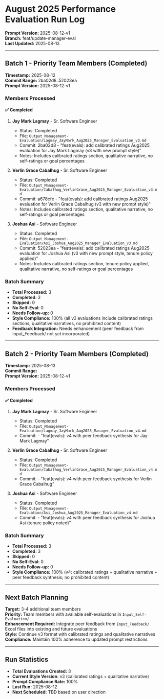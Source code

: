 # August 2025 Performance Evaluation Run Log

**Prompt Version:** 2025-08-12-v1  
**Branch:** feat/update-manager-eval  
**Last Updated:** 2025-08-13

---

## Batch 1 - Priority Team Members (Completed)

**Timestamp:** 2025-08-12  
**Commit Range:** 2ba02d8..52023ea  
**Prompt Version:** 2025-08-12-v1  

### Members Processed

#### ✅ Completed
1. **Jay Mark Lagmay** - Sr. Software Engineer
   - Status: Completed
   - File: `Output_Management-Evaluation/Lagmay_JayMark_Aug2025_Manager_Evaluation_v3.md`
   - Commit: 2ba02d8 - "feat(evals): add calibrated ratings Aug2025 evaluation for Jay Mark Lagmay (v3 with new prompt style)"
   - Notes: Includes calibrated ratings section, qualitative narrative, no self-ratings or goal percentages

2. **Verlin Grace Cabalhug** - Sr. Software Engineer
   - Status: Completed
   - File: `Output_Management-Evaluation/Cabalhug_VerlinGrace_Aug2025_Manager_Evaluation_v3.md`
   - Commit: a678cfe - "feat(evals): add calibrated ratings Aug2025 evaluation for Verlin Grace Cabalhug (v3 with new prompt style)"
   - Notes: Includes calibrated ratings section, qualitative narrative, no self-ratings or goal percentages

3. **Joshua Asi** - Software Engineer
   - Status: Completed
   - File: `Output_Management-Evaluation/Asi_Joshua_Aug2025_Manager_Evaluation_v3.md`
   - Commit: 52023ea - "feat(evals): add calibrated ratings Aug2025 evaluation for Joshua Asi (v3 with new prompt style, tenure policy applied)"
   - Notes: Includes calibrated ratings section, tenure policy applied, qualitative narrative, no self-ratings or goal percentages

### Batch Summary
- **Total Processed:** 3
- **Completed:** 3
- **Skipped:** 0
- **No Self-Eval:** 0
- **Needs Follow-up:** 0
- **Style Compliance:** 100% (all v3 evaluations include calibrated ratings sections, qualitative narratives, no prohibited content)
- **Feedback Integration:** Needs enhancement (peer feedback from Input_Feedback/ not yet incorporated)

---

## Batch 2 - Priority Team Members (Completed)

**Timestamp:** 2025-08-13  
**Commit Range:** <pending>  
**Prompt Version:** 2025-08-12-v1  

### Members Processed

#### ✅ Completed
1. **Jay Mark Lagmay** - Sr. Software Engineer
   - Status: Completed
   - File: `Output_Management-Evaluation/Lagmay_JayMark_Aug2025_Manager_Evaluation_v4.md`
   - Commit: <pending> - "feat(evals): v4 with peer feedback synthesis for Jay Mark Lagmay"

2. **Verlin Grace Cabalhug** - Sr. Software Engineer
   - Status: Completed
   - File: `Output_Management-Evaluation/Cabalhug_VerlinGrace_Aug2025_Manager_Evaluation_v4.md`
   - Commit: <pending> - "feat(evals): v4 with peer feedback synthesis for Verlin Grace Cabalhug"

3. **Joshua Asi** - Software Engineer
   - Status: Completed
   - File: `Output_Management-Evaluation/Asi_Joshua_Aug2025_Manager_Evaluation_v4.md`
   - Commit: <pending> - "feat(evals): v4 with peer feedback synthesis for Joshua Asi (tenure policy noted)"

### Batch Summary
- **Total Processed:** 3
- **Completed:** 3
- **Skipped:** 0
- **No Self-Eval:** 0
- **Needs Follow-up:** 0
- **Style Compliance:** 100% (v4: calibrated ratings + qualitative narrative + peer feedback synthesis; no prohibited content)

---

## Next Batch Planning

**Target:** 3-4 additional team members  
**Priority:** Team members with available self-evaluations in `Input_Self-Evaluation/`  
**Enhancement Required:** Integrate peer feedback from `Input_Feedback/` Excel files into existing and future evaluations  
**Style:** Continue v3 format with calibrated ratings and qualitative narratives  
**Compliance:** Maintain 100% adherence to updated prompt restrictions

---

## Run Statistics

- **Total Evaluations Created:** 3
- **Current Style Version:** v3 (calibrated ratings + qualitative narrative)
- **Prompt Compliance Rate:** 100%
- **Last Run:** 2025-08-12
- **Next Scheduled:** TBD based on user direction
